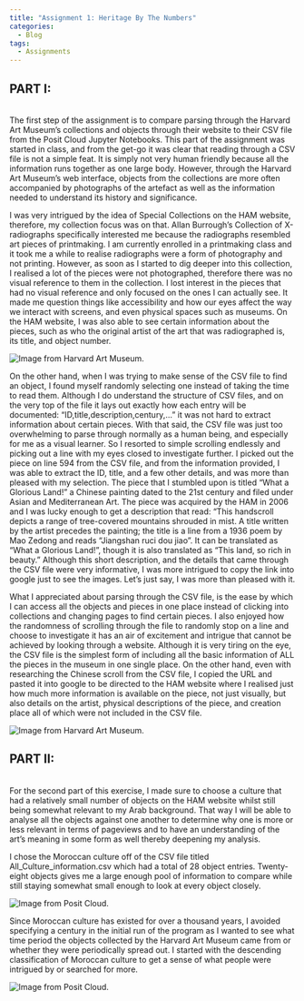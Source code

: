 ```yaml
---
title: "Assignment 1: Heritage By The Numbers"
categories:
  - Blog
tags:
  - Assignments
---
```


## PART I:
</br>
The first step of the assignment is to compare parsing through the Harvard Art Museum’s collections and objects through their website to their CSV file from the Posit Cloud Jupyter Notebooks. This part of the assignment was started in class, and from the get-go it was clear that reading through a CSV file is not a simple feat. It is simply not very human friendly because all the information runs together as one large body. However, through the Harvard Art Museum’s web interface, objects from the collections are more often accompanied by photographs of the artefact as well as the information needed to understand its history and significance. 

I was very intrigued by the idea of Special Collections on the HAM website, therefore, my collection focus was on that. Allan Burrough’s Collection of X-radiographs specifically interested me because the radiographs resembled art pieces of printmaking. I am currently enrolled in a printmaking class and it took me a while to realise radiographs were a form of photography and not printing. However, as soon as I started to dig deeper into this collection, I realised a lot of the pieces were not photographed, therefore there was no visual reference to them in the collection. I lost interest in the pieces that had no visual reference and only focused on the ones I can actually see. It made me question things like accessibility and how our eyes affect the way we interact with screens, and even physical spaces such as museums. On the HAM website, I was also able to see certain information about the pieces, such as who the original artist of the art that was radiographed is, its title, and object number. 

![Image from Harvard Art Museum.](/image/Triptych.jpeg)

On the other hand, when I was trying to make sense of the CSV file to find an object, I found myself randomly selecting one instead of taking the time to read them. Although I do understand the structure of CSV files, and on the very top of the file it lays out exactly how each entry will be documented: “ID,title,description,century,...” it was not hard to extract information about certain pieces. With that said, the CSV file was just too overwhelming to parse through normally as a human being, and especially for me as a visual learner. So I resorted to simple scrolling endlessly and picking out a line with my eyes closed to investigate further. I picked out the piece on line 594 from the CSV file, and from the information provided, I was able to extract the ID, title, and a few other details, and was more than pleased with my selection. The piece that I stumbled upon is titled “What a Glorious Land!” a Chinese painting dated to the 21st century and filed under Asian and Mediterranean Art. The piece was acquired by the HAM in 2006 and I was lucky enough to get a description that read: “This handscroll depicts a range of tree-covered mountains shrouded in mist. A title written by the artist precedes the painting; the title is a line from a 1936 poem by Mao Zedong and reads “Jiangshan ruci dou jiao”. It can be translated as “What a Glorious Land!”, though it is also translated as “This land, so rich in beauty.” Although this short description, and the details that came through the CSV file were very informative, I was more intrigued to copy the link into google just to see the images. Let’s just say, I was more than pleased with it. 

What I appreciated about parsing through the CSV file, is the ease by which I can access all the objects and pieces in one place instead of clicking into collections and changing pages to find certain pieces. I also enjoyed how the randomness of scrolling through the file to randomly stop on a line and choose to investigate it has an air of excitement and intrigue that cannot be achieved by looking through a website. Although it is very tiring on the eye, the CSV file is the simplest form of including all the basic information of ALL the pieces in the museum in one single place. On the other hand, even with researching the Chinese scroll from the CSV file, I copied the URL and pasted it into google to be directed to the HAM website where I realised just how much more information is available on the piece, not just visually, but also details on the artist, physical descriptions of the piece, and creation place all of which were not included in the CSV file. 

![Image from Harvard Art Museum.](/image/Japan.jpeg)

## PART II:
</br>
For the second part of this exercise, I made sure to choose a culture that had a relatively small number of objects on the HAM website whilst still being somewhat relevant to my Arab background. That way I will be able to analyse all the objects against one another to determine why one is more or less relevant in terms of pageviews and to have an understanding of the art’s meaning in some form as well thereby deepening my analysis. 

I chose the Moroccan culture off of the CSV file titled All_Culture_information.csv which had a total of 28 object entries. Twenty-eight objects gives me a large enough pool of information to compare while still staying somewhat small enough to look at every object closely.  

![Image from Posit Cloud.](/image/A1-P2-1.png.jpeg)

Since Moroccan culture has existed for over a thousand years, I avoided specifying a century in the initial run of the program as I wanted to see what time period the objects collected by the Harvard Art Museum came from or whether they were periodically spread out. I started with the descending classification of Moroccan culture to get a sense of what people were intrigued by or searched for more. 

![Image from Posit Cloud.](/image/A1-P2-2.png.jpeg)




